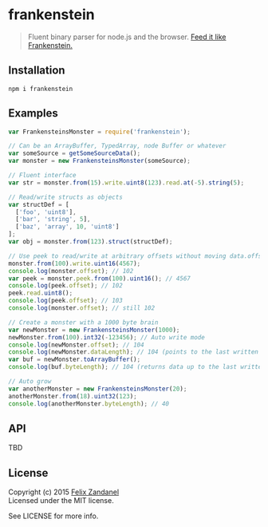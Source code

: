# frankenstein

> Fluent binary parser for node.js and the browser. [Feed it like Frankenstein.](https://www.tape.tv/alice-cooper/videos/feed-my-frankenstein)

## Installation

```shell
npm i frankenstein
```

## Examples

```javascript
var FrankensteinsMonster = require('frankenstein');

// Can be an ArrayBuffer, TypedArray, node Buffer or whatever
var someSource = getSomeSourceData();
var monster = new FrankensteinsMonster(someSource);

// Fluent interface
var str = monster.from(15).write.uint8(123).read.at(-5).string(5);

// Read/write structs as objects
var structDef = [
  ['foo', 'uint8'],
  ['bar', 'string', 5],
  ['baz', 'array', 10, 'uint8']
];
var obj = monster.from(123).struct(structDef);

// Use peek to read/write at arbitrary offsets without moving data.offset
monster.from(100).write.uint16(4567);
console.log(monster.offset); // 102
var peek = monster.peek.from(100).uint16(); // 4567
console.log(peek.offset); // 102
peek.read.uint8();
console.log(peek.offset); // 103
console.log(monster.offset); // still 102

// Create a monster with a 1000 byte brain
var newMonster = new FrankensteinsMonster(1000);
newMonster.from(100).int32(-123456); // Auto write mode
console.log(newMonster.offset); // 104
console.log(newMonster.dataLength); // 104 (points to the last written byte)
var buf = newMonster.toArrayBuffer();
console.log(buf.byteLength); // 104 (returns data up to the last written byte)

// Auto grow
var anotherMonster = new FrankensteinsMonster(20);
anotherMonster.from(18).uint32(123);
console.log(anotherMonster.byteLength); // 40
```

## API

TBD

## License

Copyright (c) 2015 [Felix Zandanel](http://felix.zandanel.me)  
Licensed under the MIT license.

See LICENSE for more info.
